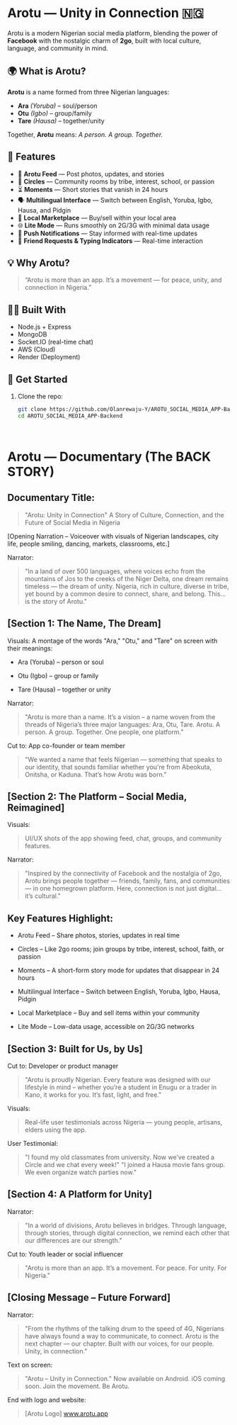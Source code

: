 # Arotu — Unity in Connection 🇳🇬

Arotu is a modern Nigerian social media platform, blending the power of **Facebook** with the nostalgic charm of **2go**, built with local culture, language, and community in mind.

## 🌍 What is Arotu?

**Arotu** is a name formed from three Nigerian languages:
- **Ara** *(Yoruba)* – soul/person
- **Otu** *(Igbo)* – group/family
- **Tare** *(Hausa)* – together/unity

Together, **Arotu** means: *A person. A group. Together.*

## 📱 Features

- 📰 **Arotu Feed** — Post photos, updates, and stories  
- 🔄 **Circles** — Community rooms by tribe, interest, school, or passion  
- ⏳ **Moments** — Short stories that vanish in 24 hours  
- 🗣 **Multilingual Interface** — Switch between English, Yoruba, Igbo, Hausa, and Pidgin  
- 🛒 **Local Marketplace** — Buy/sell within your local area  
- 🌐 **Lite Mode** — Runs smoothly on 2G/3G with minimal data usage  
- 🔔 **Push Notifications** — Stay informed with real-time updates  
- 🤝 **Friend Requests & Typing Indicators** — Real-time interaction

## 💡 Why Arotu?

> “Arotu is more than an app. It’s a movement — for peace, unity, and connection in Nigeria.”

## 🧑‍💻 Built With

- Node.js + Express  
- MongoDB  
- Socket.IO (real-time chat)  
- AWS (Cloud)  
- Render (Deployment)

## 🚀 Get Started

1. Clone the repo:
   ```bash
   git clone https://github.com/Olanrewaju-Y/AROTU_SOCIAL_MEDIA_APP-Backend.git
   cd AROTU_SOCIAL_MEDIA_APP-Backend




# Arotu — Documentary (The BACK STORY)

## Documentary Title:

> "Arotu: Unity in Connection"
A Story of Culture, Connection, and the Future of Social Media in Nigeria

[Opening Narration – Voiceover with visuals of Nigerian landscapes, city life, people smiling, dancing, markets, classrooms, etc.]

Narrator:
> "In a land of over 500 languages, where voices echo from the mountains of Jos to the creeks of the Niger Delta, one dream remains timeless — the dream of unity. Nigeria, rich in culture, diverse in tribe, yet bound by a common desire to connect, share, and belong. This… is the story of Arotu."

## [Section 1: The Name, The Dream]
Visuals:
A montage of the words "Ara," "Otu," and "Tare" on screen with their meanings:

- Ara (Yoruba) – person or soul

- Otu (Igbo) – group or family

- Tare (Hausa) – together or unity

Narrator:
> "Arotu is more than a name. It’s a vision – a name woven from the threads of Nigeria’s three major languages: Ara, Otu, Tare. Arotu. A person. A group. Together. One people, one platform."

Cut to: App co-founder or team member
> "We wanted a name that feels Nigerian — something that speaks to our identity, that sounds familiar whether you're from Abeokuta, Onitsha, or Kaduna. That’s how Arotu was born."

## [Section 2: The Platform – Social Media, Reimagined]
Visuals:
> UI/UX shots of the app showing feed, chat, groups, and community features.

Narrator:
> "Inspired by the connectivity of Facebook and the nostalgia of 2go, Arotu brings people together — friends, family, fans, and communities — in one homegrown platform. Here, connection is not just digital… it’s cultural."


## Key Features Highlight:
- Arotu Feed – Share photos, stories, updates in real time

- Circles – Like 2go rooms; join groups by tribe, interest, school, faith, or passion

- Moments – A short-form story mode for updates that disappear in 24 hours

- Multilingual Interface – Switch between English, Yoruba, Igbo, Hausa, Pidgin

- Local Marketplace – Buy and sell items within your community

- Lite Mode – Low-data usage, accessible on 2G/3G networks

## [Section 3: Built for Us, by Us]
Cut to: Developer or product manager
> "Arotu is proudly Nigerian. Every feature was designed with our lifestyle in mind – whether you’re a student in Enugu or a trader in Kano, it works for you. It’s fast, light, and free."

Visuals:
> Real-life user testimonials across Nigeria — young people, artisans, elders using the app.

User Testimonial:
> "I found my old classmates from university. Now we’ve created a Circle and we chat every week!"
> "I joined a Hausa movie fans group. We even organize watch parties now."

## [Section 4: A Platform for Unity]
Narrator:
> "In a world of divisions, Arotu believes in bridges. Through language, through stories, through digital connection, we remind each other that our differences are our strength."


Cut to: Youth leader or social influencer
> "Arotu is more than an app. It’s a movement. For peace. For unity. For Nigeria."


## [Closing Message – Future Forward]
Narrator:
> "From the rhythms of the talking drum to the speed of 4G, Nigerians have always found a way to communicate, to connect. Arotu is the next chapter — our chapter. Built with our voices, for our people. Unity, in connection."


Text on screen:
> "Arotu – Unity in Connection."
Now available on Android. iOS coming soon.
Join the movement. Be Arotu.


End with logo and website:
> [Arotu Logo]
www.arotu.app
